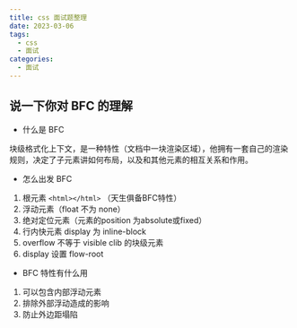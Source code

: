 ```yaml
---
title: css 面试题整理
date: 2023-03-06
tags:
  - css
  - 面试
categories:
  - 面试
---
```


## 说一下你对 BFC 的理解
- 什么是 BFC

块级格式化上下文，是一种特性（文档中一块渲染区域），他拥有一套自己的渲染规则，决定了子元素讲如何布局，以及和其他元素的相互关系和作用。

- 怎么出发 BFC

1. 根元素 ```<html></html>``` （天生俱备BFC特性）
2. 浮动元素（float 不为 none）
3. 绝对定位元素（元素的position 为absolute或fixed）
4. 行内快元素 display 为 inline-block
5. overflow 不等于 visible clib 的块级元素
6. display 设置 flow-root

- BFC 特性有什么用

1. 可以包含内部浮动元素
2. 排除外部浮动造成的影响
3. 防止外边距塌陷


